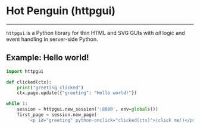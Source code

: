 # Hot Penguin (httpgui)
----

`httpgui` is a Python library for thin HTML and SVG GUIs with
*all* logic and event handling in server-side Python.

## Example: Hello world!

```python
import httpgui

def clicked(ctx):
    print("greeting clicked")
    ctx.page.update({"greeting": "Hello world!"})

while 1:
    session = httpgui.new_session(':8080', env=globals())
    first_page = session.new_page(
        '<p id="greeting" python-onclick="clicked(ctx)">(click me!)</p>')
```
